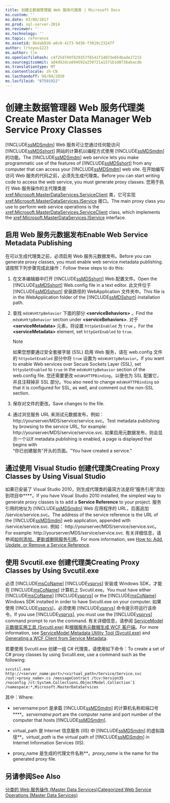 ```yaml
---
title: 创建主数据管理器 Web 服务代理类 | Microsoft Docs
ms.custom: ''
ms.date: 03/08/2017
ms.prod: sql-server-2014
ms.reviewer: ''
ms.technology: ''
ms.topic: reference
ms.assetid: 8bdab026-a0c0-41f3-9d36-f3919c23247f
author: lrtoyou1223
ms.author: lle
ms.openlocfilehash: c4f25d749f829357f6541f14073e654bade27215
ms.sourcegitcommit: ad4d92dce894592a259721a1571b1d8736abacdb
ms.translationtype: MT
ms.contentlocale: zh-CN
ms.lasthandoff: 08/04/2020
ms.locfileid: "87591922"
---
```

# <a name="create-master-data-manager-web-service-proxy-classes"></a><span data-ttu-id="6e6ae-102">创建主数据管理器 Web 服务代理类</span><span class="sxs-lookup"><span data-stu-id="6e6ae-102">Create Master Data Manager Web Service Proxy Classes</span></span>
  <span data-ttu-id="6e6ae-103">[!INCLUDE[ssMDSmdm](../../includes/ssmdsmdm-md.md)] Web 服务可让您通过任何能访问 [!INCLUDE[ssMDSshort](../../includes/ssmdsshort-md.md)] 网站的计算机以编程方式使用 [!INCLUDE[ssMDSmdm](../../includes/ssmdsmdm-md.md)] 的功能。</span><span class="sxs-lookup"><span data-stu-id="6e6ae-103">The [!INCLUDE[ssMDSmdm](../../includes/ssmdsmdm-md.md)] web service lets you make programmatic use of the features of [!INCLUDE[ssMDSshort](../../includes/ssmdsshort-md.md)] from any computer that can access your [!INCLUDE[ssMDSmdm](../../includes/ssmdsmdm-md.md)] web site.</span></span> <span data-ttu-id="6e6ae-104">在开始编写访问 Web 服务的代码之前，必须先生成代理类。</span><span class="sxs-lookup"><span data-stu-id="6e6ae-104">Before you can start writing code to access the web service, you must generate proxy classes.</span></span> <span data-ttu-id="6e6ae-105">您用于执行 Web 服务操作的主代理类是 <xref:Microsoft.MasterDataServices.ServiceClient> 类，它可实现 <xref:Microsoft.MasterDataServices.IService> 接口。</span><span class="sxs-lookup"><span data-stu-id="6e6ae-105">The main proxy class you use to perform web service operations is the <xref:Microsoft.MasterDataServices.ServiceClient> class, which implements the <xref:Microsoft.MasterDataServices.IService> interface.</span></span>  
  
## <a name="enable-web-service-metadata-publishing"></a><span data-ttu-id="6e6ae-106">启用 Web 服务元数据发布</span><span class="sxs-lookup"><span data-stu-id="6e6ae-106">Enable Web Service Metadata Publishing</span></span>  
 <span data-ttu-id="6e6ae-107">在可以生成代理类之前，必须启用 Web 服务元数据发布。</span><span class="sxs-lookup"><span data-stu-id="6e6ae-107">Before you can generate proxy classes, you must enable web service metadata publishing.</span></span> <span data-ttu-id="6e6ae-108">请按照下列步骤完成此操作：</span><span class="sxs-lookup"><span data-stu-id="6e6ae-108">Follow these steps to do this:</span></span>  
  
1.  <span data-ttu-id="6e6ae-109">在文本编辑器中打开 [!INCLUDE[ssMDSshort](../../includes/ssmdsshort-md.md)] Web.配置文件。</span><span class="sxs-lookup"><span data-stu-id="6e6ae-109">Open the [!INCLUDE[ssMDSshort](../../includes/ssmdsshort-md.md)] Web.config file in a text editor.</span></span> <span data-ttu-id="6e6ae-110">此文件位于 [!INCLUDE[ssMDSshort](../../includes/ssmdsshort-md.md)] 安装路径的 WebApplication 文件夹中。</span><span class="sxs-lookup"><span data-stu-id="6e6ae-110">This file is in the WebApplication folder of the [!INCLUDE[ssMDSshort](../../includes/ssmdsshort-md.md)] installation path.</span></span>  
  
2.  <span data-ttu-id="6e6ae-111">查找 `mdsWsHttpBehavior` 下面的部分 **\<serviceBehaviors>** 。</span><span class="sxs-lookup"><span data-stu-id="6e6ae-111">Find the `mdsWsHttpBehavior` section under **\<serviceBehaviors>**.</span></span> <span data-ttu-id="6e6ae-112">对于 **\<serviceMetadata>** 元素，将设置 `httpGetEnabled` 为 `true` 。</span><span class="sxs-lookup"><span data-stu-id="6e6ae-112">For the **\<serviceMetadata>** element, set `httpGetEnabled` to `true`.</span></span>  
  
    > [!NOTE]  
    >  <span data-ttu-id="6e6ae-113">如果您想要通过安全套接字层 (SSL) 启用 Web 服务，请在 web.config 文件的 `httpsGetEnabled` 部分中将 `true` 设置为 `mdsWsHttpBehavior`。</span><span class="sxs-lookup"><span data-stu-id="6e6ae-113">If you want to enable Web services over Secure Sockets Layer (SSL), set `httpsGetEnabled` to `true` in the `mdsWsHttpBehavior` section of the web.config file.</span></span> <span data-ttu-id="6e6ae-114">您还需要更改 `mdsWsHTTPBinding`，以便也为 SSL 配置它，并且注释掉非 SSL 部分。</span><span class="sxs-lookup"><span data-stu-id="6e6ae-114">You also need to change `mdsWsHTTPBinding` so that it is configured for SSL, as well, and comment out the non-SSL section.</span></span>  
  
3.  <span data-ttu-id="6e6ae-115">保存对文件的更改。</span><span class="sxs-lookup"><span data-stu-id="6e6ae-115">Save changes to the file.</span></span>  
  
4.  <span data-ttu-id="6e6ae-116">通过浏览服务 URL 来测试元数据发布，例如：http://yourserver/MDS/service/service.svc。</span><span class="sxs-lookup"><span data-stu-id="6e6ae-116">Test metadata publishing by browsing to the service URL, for example: http://yourserver/MDS/service/service.svc.</span></span> <span data-ttu-id="6e6ae-117">如果启用元数据发布，则会显示一个以</span><span class="sxs-lookup"><span data-stu-id="6e6ae-117">If metadata publishing is enabled, a page is displayed that begins with</span></span>   
    <span data-ttu-id="6e6ae-118">“你已创建服务”开头的页面。</span><span class="sxs-lookup"><span data-stu-id="6e6ae-118">"You have created a service."</span></span>  
  
## <a name="creating-proxy-classes-by-using-visual-studio"></a><span data-ttu-id="6e6ae-119">通过使用 Visual Studio 创建代理类</span><span class="sxs-lookup"><span data-stu-id="6e6ae-119">Creating Proxy Classes by Using Visual Studio</span></span>  
 <span data-ttu-id="6e6ae-120">如果已安装了 Visual Studio 2010，则生成代理类的最简方法是将“服务引用”添加到项目中\*\*\*\*。</span><span class="sxs-lookup"><span data-stu-id="6e6ae-120">If you have Visual Studio 2010 installed, the simplest way to generate proxy classes is to add a **Service Reference** to your project.</span></span> <span data-ttu-id="6e6ae-121">服务引用的地址为 [!INCLUDE[ssMDSmdm](../../includes/ssmdsmdm-md.md)] Web 应用程序的 URL，后面追加 /service/service.svc。</span><span class="sxs-lookup"><span data-stu-id="6e6ae-121">The address of the service reference is the URL of the [!INCLUDE[ssMDSmdm](../../includes/ssmdsmdm-md.md)] web application, appended with /service/service.svc.</span></span> <span data-ttu-id="6e6ae-122">例如： http://yourserver/MDS/service/service.svc。</span><span class="sxs-lookup"><span data-stu-id="6e6ae-122">For example: http://yourserver/MDS/service/service.svc.</span></span> <span data-ttu-id="6e6ae-123">有关详细信息，请参阅[如何添加、更新或删除服务引用](https://go.microsoft.com/fwlink/?LinkId=221167)。</span><span class="sxs-lookup"><span data-stu-id="6e6ae-123">For more information, see [How to: Add, Update, or Remove a Service Reference](https://go.microsoft.com/fwlink/?LinkId=221167).</span></span>  
  
## <a name="creating-proxy-classes-by-using-svcutilexe"></a><span data-ttu-id="6e6ae-124">使用 Svcutil.exe 创建代理类</span><span class="sxs-lookup"><span data-stu-id="6e6ae-124">Creating Proxy Classes by Using Svcutil.exe</span></span>  
 <span data-ttu-id="6e6ae-125">必须 [!INCLUDE[msCoName](../../includes/msconame-md.md)] [!INCLUDE[vsprvs](../../includes/vsprvs-md.md)] 安装或 Windows SDK，才能在 [!INCLUDE[msCoName](../../includes/msconame-md.md)] 计算机上 Svcutil.exe。</span><span class="sxs-lookup"><span data-stu-id="6e6ae-125">You must have either [!INCLUDE[msCoName](../../includes/msconame-md.md)] [!INCLUDE[vsprvs](../../includes/vsprvs-md.md)] or the [!INCLUDE[msCoName](../../includes/msconame-md.md)] Windows SDK installed in order to have Svcutil.exe on your computer.</span></span> <span data-ttu-id="6e6ae-126">如果使用 [!INCLUDE[vsprvs](../../includes/vsprvs-md.md)]，必须使用 [!INCLUDE[vsprvs](../../includes/vsprvs-md.md)] 命令提示符运行该命令。</span><span class="sxs-lookup"><span data-stu-id="6e6ae-126">If you use [!INCLUDE[vsprvs](../../includes/vsprvs-md.md)], you must use the [!INCLUDE[vsprvs](../../includes/vsprvs-md.md)] command prompt to run the command.</span></span> <span data-ttu-id="6e6ae-127">有关详细信息，请参阅 [ServiceModel 元数据实用工具 (Svcutil.exe)](https://go.microsoft.com/fwlink/?LinkId=165027) 和[根据服务元数据生成 WCF 客户端](https://go.microsoft.com/fwlink/?LinkId=164821)。</span><span class="sxs-lookup"><span data-stu-id="6e6ae-127">For more information, see [ServiceModel Metadata Utility Tool (Svcutil.exe)](https://go.microsoft.com/fwlink/?LinkId=165027) and [Generating a WCF Client from Service Metadata](https://go.microsoft.com/fwlink/?LinkId=164821).</span></span>  
  
 <span data-ttu-id="6e6ae-128">若要使用 Svcutil.exe 创建一组 C# 代理类，请使用如下命令：</span><span class="sxs-lookup"><span data-stu-id="6e6ae-128">To create a set of C# proxy classes by using Svcutil.exe, use a command such as the following:</span></span>  
  
```  
svcutil.exe http://<server_name:port>/<virtual_path>/Service/Service.svc   
/out:<proxy_name>.cs /messageContract /tcv:Version35   
/noconfig /ct:System.Collections.ObjectModel.Collection`1   
/namespace:*,Microsoft.MasterDataServices  
```  
  
 <span data-ttu-id="6e6ae-129">其中：</span><span class="sxs-lookup"><span data-stu-id="6e6ae-129">Where:</span></span>  
  
-   <span data-ttu-id="6e6ae-130">servername:port 是承载 [!INCLUDE[ssMDSmdm](../../includes/ssmdsmdm-md.md)] 的计算机名称和端口号\*\*\*\*。</span><span class="sxs-lookup"><span data-stu-id="6e6ae-130">*servername*:*port* are the computer name and port number of the computer that hosts [!INCLUDE[ssMDSmdm](../../includes/ssmdsmdm-md.md)].</span></span>  
  
-   <span data-ttu-id="6e6ae-131">virtual_path 是 Internet 信息服务 (IIS) 中 [!INCLUDE[ssMDSmdm](../../includes/ssmdsmdm-md.md)] 的虚拟路径\*\*。</span><span class="sxs-lookup"><span data-stu-id="6e6ae-131">*virtual_path* is the virtual path of [!INCLUDE[ssMDSmdm](../../includes/ssmdsmdm-md.md)] in Internet Information Services (IIS).</span></span>  
  
-   <span data-ttu-id="6e6ae-132">proxy_name 是生成的代理文件名称\*\*。</span><span class="sxs-lookup"><span data-stu-id="6e6ae-132">*proxy_name* is the name for the generated proxy file.</span></span>  
  
## <a name="see-also"></a><span data-ttu-id="6e6ae-133">另请参阅</span><span class="sxs-lookup"><span data-stu-id="6e6ae-133">See Also</span></span>  
 [<span data-ttu-id="6e6ae-134">分类的 Web 服务操作 &#40;Master Data Services&#41;</span><span class="sxs-lookup"><span data-stu-id="6e6ae-134">Categorized Web Service Operations &#40;Master Data Services&#41;</span></span>](categorized-web-service-operations-master-data-services.md)  
  
  
